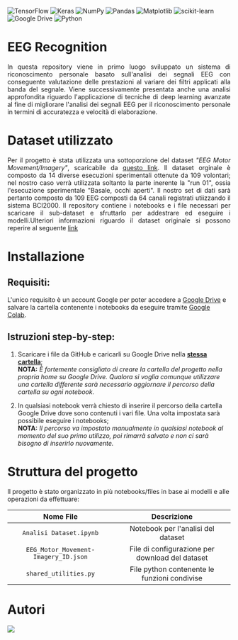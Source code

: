 ![TensorFlow](https://img.shields.io/badge/TensorFlow-%23FF6F00.svg?style=for-the-badge&logo=TensorFlow&logoColor=white)
![Keras](https://img.shields.io/badge/Keras-%23D00000.svg?style=for-the-badge&logo=Keras&logoColor=white)
![NumPy](https://img.shields.io/badge/numpy-%23013243.svg?style=for-the-badge&logo=numpy&logoColor=white)
![Pandas](https://img.shields.io/badge/pandas-%23150458.svg?style=for-the-badge&logo=pandas&logoColor=white)
![Matplotlib](https://img.shields.io/badge/Matplotlib-%23ffffff.svg?style=for-the-badge&logo=Matplotlib&logoColor=black)
![scikit-learn](https://img.shields.io/badge/scikit--learn-%23F7931E.svg?style=for-the-badge&logo=scikit-learn&logoColor=white)
![Google Drive](https://img.shields.io/badge/Google%20Drive-4285F4?style=for-the-badge&logo=googledrive&logoColor=white)
![Python](https://img.shields.io/badge/python-3670A0?style=for-the-badge&logo=python&logoColor=ffdd54)

# EEG Recognition
<p align="justify">
In questa repository viene in primo luogo sviluppato un sistema di riconoscimento personale basato sull'analisi dei segnali EEG 
con conseguente valutazione delle prestazioni al variare dei filtri applicati alla banda del segnale.
Viene successivamente presentata anche una analisi approfondita riguardo l'applicazione di tecniche di deep learning avanzate al fine di migliorare l'analisi dei segnali EEG per il riconoscimento personale in termini di accuratezza e velocità di elaborazione.</p>

 
# Dataset utilizzato
<p align="justify">Per il progetto è stata utilizzata una sottoporzione del dataset <i>"EEG Motor Movement/Imagery"</i>, scaricabile da <a href="https://drive.usercontent.google.com/download?id=1WwuAh25Jfx-I8rY3vFGyXiI79YfLYUpH&authuser=0">questo link</a>. Il dataset orginale è composto da 14 diverse esecuzioni sperimentali ottenute da 109 volontari; nel nostro caso verrà utilizzata soltanto la parte inerente la "run 01", ossia l'esecuzione sperimentale "Basale, occhi aperti". Il nostro set di dati sarà pertanto composto da 109 EEG composti da 64 canali registrati utiizzando il sistema BCI2000. Il repository contiene i notebooks e i file necessari per scaricare il sub-dataset e sfruttarlo per addestrare ed eseguire i modelli.Ulteriori informazioni riguardo il dataset originale si possono reperire al seguente <a href="https://physionet.org/content/eegmmidb/1.0.0/"> link</a></p>

# Installazione
## **Requisiti:**   
L'unico requisito è un account Google per poter accedere a  <a href="https://drive.google.com/">Google Drive</a> e salvare la cartella contenente i notebooks da eseguire tramite <a href="https://colab.research.google.com">Google Colab</a>.     

## **Istruzioni step-by-step:**   
1) Scaricare i file da GitHub e caricarli su Google Drive nella **<u>stessa cartella</u>**;     
 **NOTA:** _È fortemente consigliato di creare la cartella del progetto nella propria home su Google Drive. Qualora si voglia comunque utilizzare una cartella differente sarà necessario aggiornare il percorso della cartella su ogni notebook._

2) In qualsiasi notebook verrà chiesto di inserire il percorso della cartella Google Drive dove sono contenuti i vari file. Una volta impostata sarà possibile eseguire i notebooks;<br>
 **NOTA:** _Il percorso va impostato manualmente in qualsiasi notebook al momento del suo primo utilizzo, poi rimarrà salvato e non ci sarà bisogno di inserirlo nuovamente._

# Struttura del progetto
Il progetto è stato organizzato in più notebooks/files in base ai modelli e alle operazioni da effettuare:

<div align="center">

| Nome File | Descrizione |
| :---: | :---: |
| `Analisi Dataset.ipynb` | Notebook per l'analisi del dataset |
| `EEG_Motor_Movement-Imagery_ID.json`| File di configurazione per download del dataset |
| `shared_utilities.py`| File python contenente le funzioni condivise |

</div>

# Autori
<a href="https://github.com/Cipe96/EEG-Recognition/graphs/contributors">
  <img src="https://contrib.rocks/image?repo=cipe96/EEG-Recognition"/>
</a>  
